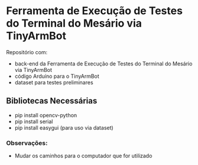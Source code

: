 # Ferramenta de Execução de Testes do Terminal do Mesário via TinyArmBot

Repositório com: 
- back-end da Ferramenta de Execução de Testes do Terminal do Mesário via TinyArmBot
- código Arduíno para o TinyArmBot
- dataset para testes preliminares

## Bibliotecas Necessárias
- pip install opencv-python
- pip install serial
- pip install easygui (para uso via dataset)

### Observações: 
- Mudar os caminhos para o computador que for utilizado


